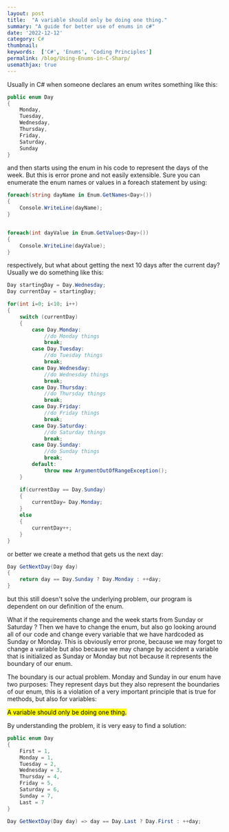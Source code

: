 ```yaml
---
layout: post
title:  "A variable should only be doing one thing."
summary: "A guide for better use of enums in c#"
date: '2022-12-12'
category: C#
thumbnail: 
keywords:  ['C#', 'Enums', 'Coding Principles']
permalink: /blog/Using-Enums-in-C-Sharp/
usemathjax: true
---
```


Usually in C# when someone declares an enum writes something like this:

```csharp
public enum Day
{
    Monday,
    Tuesday,
    Wednesday,
    Thursday,
    Friday,
    Saturday,
    Sunday
}
```

and then starts using the enum in his code to represent the days of the week. But this is error prone and not easily extensible. Sure you can enumerate the enum names or values in a foreach statement by using:

```csharp
foreach(string dayName in Enum.GetNames<Day>())
{
    Console.WriteLine(dayName);
}


foreach(int dayValue in Enum.GetValues<Day>())
{
    Console.WriteLine(dayValue);
}
```

respectively, but what about getting the next 10 days after the current day?
Usually we do something like this:

```csharp
Day startingDay = Day.Wednesday;
Day currentDay = startingDay;

for(int i=0; i<10; i++)
{
    switch (currentDay)
    {
        case Day.Monday:
            //do Monday things
            break;
        case Day.Tuesday:
            //do Tuesday things
            break;
        case Day.Wednesday:
            //do Wednesday things
            break;
        case Day.Thursday:
            //do Thursday things
            break;
        case Day.Friday:
            //do Friday things
            break;
        case Day.Saturday:
            //do Saturday things
            break;
        case Day.Sunday:
            //do Sunday things
            break;
        default:
            throw new ArgumentOutOfRangeException();
    }

    if(currentDay == Day.Sunday)
    {
        currentDay= Day.Monday;
    }
    else
    {
        currentDay++;
    }
}
```

or better we create a method that gets us the next day:

```cs
Day GetNextDay(Day day)
{
    return day == Day.Sunday ? Day.Monday : ++day;
}
```

but this still doesn't solve the underlying problem, our program is dependent on our definition of the enum.

What if the requirements change and the week starts from Sunday or Saturday ?
Then we have to change the enum, but also go looking around all of our code and change every variable that we have hardcoded as Sunday or Monday. This is obviously error prone, because we may forget to change a variable but also because we may change by accident a variable that is initialized as Sunday or Monday but not because it represents the boundary of our enum.

The boundary is our actual problem. Monday and Sunday in our enum have two purposes: They represent days but they also represent the boundaries of our enum, this is a violation of a very important principle that is true for methods, but also for variables:

<mark> A variable should only be doing one thing.</mark>

By understanding the problem, it is very easy to find a solution:

```cs
public enum Day
{
    First = 1,
    Monday = 1,
    Tuesday = 2,
    Wednesday = 3,
    Thursday = 4,
    Friday = 5,
    Saturday = 6,
    Sunday = 7,
    Last = 7
}

Day GetNextDay(Day day) => day == Day.Last ? Day.First : ++day;
```


